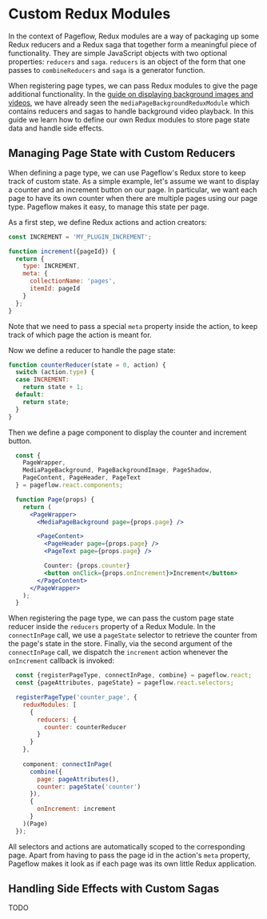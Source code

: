 # Custom Redux Modules

In the context of Pageflow, Redux modules are a way of packaging up
some Redux reducers and a Redux saga that together form a meaningful
piece of functionality. They are simple JavaScript objects with two
optional properties: `reducers` and `saga`. `reducers` is an object of
the form that one passes to `combineReducers` and `saga` is a
generator function.

When registering page types, we can pass Redux modules to give the
page additional functionality. In the
[guide on displaying background images and videos](displaying_background_images_or_videos.md),
we have already seen the `mediaPageBackgroundReduxModule` which
contains reducers and sagas to handle background video playback. In
this guide we learn how to define our own Redux modules to store page
state data and handle side effects.

## Managing Page State with Custom Reducers

When defining a page type, we can use Pageflow's Redux store to keep
track of custom state. As a simple example, let's assume we want to
display a counter and an increment button on our page. In particular,
we want each page to have its own counter when there are multiple
pages using our page type. Pageflow makes it easy, to manage this
state per page.

As a first step, we define Redux actions and action creators:

```js
const INCREMENT = 'MY_PLUGIN_INCREMENT';

function increment({pageId}) {
  return {
    type: INCREMENT,
    meta: {
      collectionName: 'pages',
      itemId: pageId
    }
  };
}
```
Note that we need to pass a special `meta` property inside the action,
to keep track of which page the action is meant for.

Now we define a reducer to handle the page state:

```js
function counterReducer(state = 0, action) {
  switch (action.type) {
  case INCREMENT:
    return state + 1;
  default:
    return state;
  }
}
```

Then we define a page component to display the counter and increment
button.

```jsx
  const {
    PageWrapper,
    MediaPageBackground, PageBackgroundImage, PageShadow,
    PageContent, PageHeader, PageText
  } = pageflow.react.components;

  function Page(props) {
    return (
      <PageWrapper>
        <MediaPageBackground page={props.page} />

        <PageContent>
          <PageHeader page={props.page} />
          <PageText page={props.page} />

          Counter: {props.counter}
          <button onClick={props.onIncrement}>Increment</button>
        </PageContent>
      </PageWrapper>
    );
  }
```

When registering the page type, we can pass the custom page state
reducer inside the `reducers` property of a Redux Module. In the
`connectInPage` call, we use a `pageState` selector to retrieve the
counter from the page's state in the store. Finally, via the second
argument of the `connectInPage` call, we dispatch the `increment`
action whenever the `onIncrement` callback is invoked:

```jsx
  const {registerPageType, connectInPage, combine} = pageflow.react;
  const {pageAttributes, pageState} = pageflow.react.selectors;

  registerPageType('counter_page', {
    reduxModules: [
      {
        reducers: {
          counter: counterReducer
        }
      }
    },
  
    component: connectInPage(
      combine({
        page: pageAttributes(),
        counter: pageState('counter')
      }),
      {
        onIncrement: increment
      }
    )(Page)
  });
```

All selectors and actions are automatically scoped to the
corresponding page. Apart from having to pass the page id in the
action's `meta` property, Pageflow makes it look as if each page was
its own little Redux application.

## Handling Side Effects with Custom Sagas

TODO
